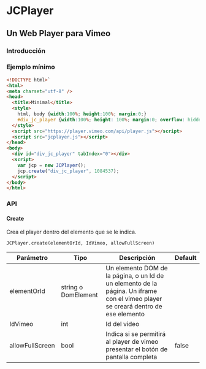 # JCPlayer
## Un Web Player para Vimeo

### Introducción

### Ejemplo mínimo
```html
<!DOCTYPE html>`
<html>
<meta charset="utf-8" />
<head>
  <title>Minimal</title>
  <style>
    html, body {width:100%; height:100%; margin:0;}
    #div_jc_player {width:100%; height: 100%; margin:0; overflow: hidden;}
  </style>
  <script src="https://player.vimeo.com/api/player.js"></script>
  <script src="jcplayer.js"></script>
</head>
<body>
  <div id="div_jc_player" tabIndex="0"></div>
  <script>
  	var jcp = new JCPlayer();
	jcp.create("div_jc_player", 1084537);	  	
  </script>
</body>
</html>
```
### API
#### Create

Crea el player dentro del elemento que se le indica.

`JCPlayer.create(elementOrId, IdVimeo, allowFullScreen)`

Parámetro | Tipo | Descripción | Default
--------- | ---- | ----------- | -------
elementOrId | string o DomElement | Un elemento DOM de la página, o un Id de un elemento de la página. Un iframe con el vimeo player se creará dentro de ese elemento |
IdVimeo | int | Id del video |
allowFullScreen | bool| Indica si se permitirá al player de vimeo presentar el botón de pantalla completa | false

